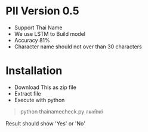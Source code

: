 # PII Version 0.5
- Support Thai Name 
- We use LSTM to Build model
- Accuracy 81%
- Character name should not over than 30 characters


# Installation
- Download This  as zip file
- Extract file
- Execute  with python 

>python thainamecheck.py กมลทิพย์
>

Result should show 'Yes' or 'No'
